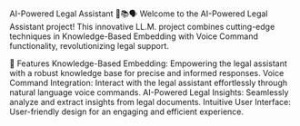 AI-Powered Legal Assistant 🤖📚🗣️
Welcome to the AI-Powered Legal Assistant project! This innovative LL.M. project combines cutting-edge techniques in Knowledge-Based Embedding with Voice Command functionality, revolutionizing legal support.

🌟 Features
Knowledge-Based Embedding: Empowering the legal assistant with a robust knowledge base for precise and informed responses.
Voice Command Integration: Interact with the legal assistant effortlessly through natural language voice commands.
AI-Powered Legal Insights: Seamlessly analyze and extract insights from legal documents.
Intuitive User Interface: User-friendly design for an engaging and efficient experience.
